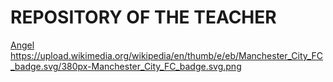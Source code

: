 # REPOSITORY OF THE TEACHER

[Angel](https://github.com/d-prieto/J25-Programming/tree/main)
https://upload.wikimedia.org/wikipedia/en/thumb/e/eb/Manchester_City_FC_badge.svg/380px-Manchester_City_FC_badge.svg.png
